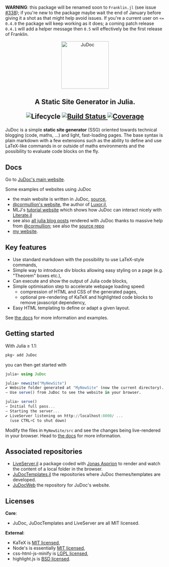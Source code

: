 **WARNING**: this package will be renamed soon to `Franklin.jl` (see issue [#338](https://github.com/tlienart/JuDoc.jl/issues/338)); if you're new to the package maybe wait the end of January before giving it a shot as that might help avoid issues.
If you're a current user on `<= 0.4.0` the package will keep working as it does; a coming patch release `0.4.1` will add a helper message then `0.5` will effectively be the first release of Franklin.

<div align="center">
  <a href="https://tlienart.github.io/JuDocWeb/">
    <img src="https://tlienart.github.io/JuDocWeb/assets/infra/logo1.svg" alt="JuDoc" width="150">
  </a>
</div>

<h2 align="center">A Static Site Generator in Julia.
<p align="center">
  <img src="https://img.shields.io/badge/lifecycle-maturing-blue.svg"
       alt="Lifecycle">
  <a href="https://travis-ci.org/tlienart/JuDoc.jl">
    <img src="https://travis-ci.org/tlienart/JuDoc.jl.svg?branch=master"
         alt="Build Status">
  </a>
  <a href="http://codecov.io/github/tlienart/JuDoc.jl?branch=master">
    <img src="http://codecov.io/github/tlienart/JuDoc.jl/coverage.svg?branch=master"
         alt="Coverage">
  </a>
</p>
</h2>

JuDoc is a simple **static site generator** (SSG) oriented towards technical blogging (code, maths, ...) and light, fast-loading pages.
The base syntax is plain markdown with a few extensions such as the ability to define and use LaTeX-like commands in or outside of maths environments and the possibility to evaluate code  blocks on the fly.

## Docs

Go to [JuDoc's main website](https://tlienart.github.io/JuDocWeb/).

Some examples of websites using JuDoc

* the main website is written in JuDoc, [source](https://github.com/tlienart/JuDocWeb),
* [@cormullion's website](https://cormullion.github.io), the author of [Luxor.jl](https://github.com/JuliaGraphics/Luxor.jl),
* MLJ's [tutorial website](https://alan-turing-institute.github.io/MLJTutorials/) which shows how JuDoc can interact nicely with [Literate.jl](https://github.com/fredrikekre/Literate.jl)
* see also [all julia blog posts](https://julialangblogmirror.netlify.com/) rendered with JuDoc thanks to massive help from [@cormullion](https://github.com/cormullion); see also the [source repo](https://github.com/cormullion/julialangblog)
* [my website](https://tlienart.github.io).

## Key features

* Use standard markdown with the possibility to use LaTeX-style commands,
* Simple way to introduce div blocks allowing easy styling on a page (e.g. "Theorem" boxes etc.),
* Can execute and show the output of Julia code blocks,
* Simple optimisation step to accelerate webpage loading speed:
  - compression of HTML and CSS of the generated pages,
  - optional pre-rendering of KaTeX and highlighted code blocks to remove javascript dependency,
* Easy HTML templating to define or adapt a given layout.

See [the docs](https://tlienart.github.io/JuDocWeb/) for more information and examples.

## Getting started

With Julia ≥ 1.1:

```julia
pkg> add JuDoc
```

you can then get started with

```julia
julia> using JuDoc

julia> newsite("MyNewSite")
✔ Website folder generated at "MyNewSite" (now the current directory).
→ Use serve() from JuDoc to see the website in your browser.

julia> serve()
→ Initial full pass...
→ Starting the server...
✔ LiveServer listening on http://localhost:8000/ ...
  (use CTRL+C to shut down)
```

Modify the files in `MyNewSite/src` and see the changes being live-rendered in your browser.
Head to [the docs](https://tlienart.github.io/JuDocWeb/) for more information.

## Associated repositories

* [LiveServer.jl](https://github.com/asprionj/LiveServer.jl) a package coded with [Jonas Asprion](https://github.com/asprionj) to render and watch the content of a local folder in the browser.
* [JuDocTemplates.jl](https://github.com/tlienart/JuDocTemplates.jl) the repositories where JuDoc themes/templates are developed.
* [JuDocWeb](https://github.com/tlienart/JuDocWeb) the repository for JuDoc's website.

## Licenses

**Core**:

* JuDoc, JuDocTemplates and LiveServer are all MIT licensed.

**External**:

* KaTeX is [MIT licensed](https://github.com/KaTeX/KaTeX/blob/master/LICENSE),
* Node's is essentially [MIT licensed](https://github.com/nodejs/node/blob/master/LICENSE),
* css-html-js-minify is [LGPL licensed](https://github.com/juancarlospaco/css-html-js-minify/blob/master/LICENCE.lgpl.txt),
* highlight.js is [BSD licensed](https://github.com/highlightjs/highlight.js/blob/master/LICENSE).
